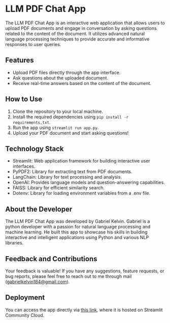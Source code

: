 # LLM PDF Chat App

The LLM PDF Chat App is an interactive web application that allows users to upload PDF documents and engage in conversation by asking questions related to the content of the document. It utilizes advanced natural language processing techniques to provide accurate and informative responses to user queries.

## Features

- Upload PDF files directly through the app interface.
- Ask questions about the uploaded document.
- Receive real-time answers based on the content of the document.

## How to Use

1. Clone the repository to your local machine.
2. Install the required dependencies using `pip install -r requirements.txt`.
3. Run the app using `streamlit run app.py`.
4. Upload your PDF document and start asking questions!

## Technology Stack

- Streamlit: Web application framework for building interactive user interfaces.
- PyPDF2: Library for extracting text from PDF documents.
- LangChain: Library for text processing and analysis.
- OpenAI: Provides language models and question-answering capabilities.
- FAISS: Library for efficient similarity search.
- Dotenv: Library for loading environment variables from a .env file.

## About the Developer

The LLM PDF Chat App was developed by Gabriel Kelvin. Gabriel is a python developer with a passion for natural language processing and machine learning. He built this app to showcase his skills in building interactive and intelligent applications using Python and various NLP libraries.

## Feedback and Contributions

Your feedback is valuable! If you have any suggestions, feature requests, or bug reports, please feel free to reach out to me through mail (gabrielkelvin184@gmail.com).

## Deployment

You can access the app directly via [this link](#), where it is hosted on Streamlit Community Cloud.


